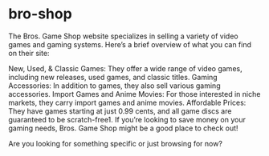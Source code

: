 # bro-shop
The Bros. Game Shop website specializes in selling a variety of video games and gaming systems. Here’s a brief overview of what you can find on their site:

New, Used, & Classic Games: They offer a wide range of video games, including new releases, used games, and classic titles.
Gaming Accessories: In addition to games, they also sell various gaming accessories.
Import Games and Anime Movies: For those interested in niche markets, they carry import games and anime movies.
Affordable Prices: They have games starting at just 0.99 cents, and all game discs are guaranteed to be scratch-free1.
If you’re looking to save money on your gaming needs, Bros. Game Shop might be a good place to check out!

Are you looking for something specific or just browsing for now?
